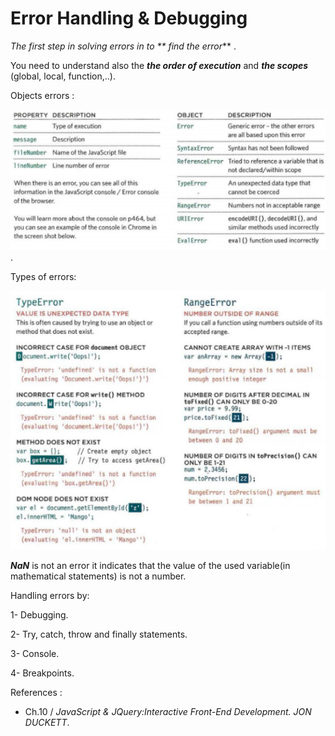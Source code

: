 # Error Handling & Debugging

*The first step in solving errors in to ** find the error*** .

You need to understand also the ***the order of execution*** and ***the scopes*** (global, local, function,..).

Objects errors :

![object errors](../img/Screenshot(45).jpg).

Types of errors:

![types of errors](../img/Screenshot(46).jpg)

***NaN*** is not an error it indicates that the value of the used variable(in mathematical statements) is not a number.


Handling errors by:

1- Debugging.

2- Try, catch, throw and finally statements.

3- Console.

4- Breakpoints.


References :

* Ch.10 / *JavaScript & JQuery:Interactive Front-End Development. JON DUCKETT*.